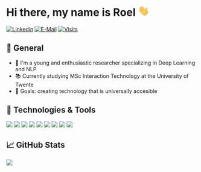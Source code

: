 # Hi there, my name is Roel <img src="https://raw.githubusercontent.com/rcleend/rcleend/master/wave.gif" width="30px">

[![Linkedin](https://img.shields.io/badge/linked-in-100?style=flat-square&logo=linkedin&logoColor=white&color=blue)](https://www.linkedin.com/in/roel-leendersit/)
[![E-Mail](https://img.shields.io/badge/email-reveal-2a8?style=flat-square&logo=gmail&logoColor=white)](https://mailhide.io/e/xizdcJkD)
[![Visits](https://badges.pufler.dev/visits/rcleend/rcleend?style=flat-square&logo=gmail&logoColor=white)](https://badges.pufler.dev)


## 🔭 General

- 👴 I'm a young and enthusiastic researcher specializing in Deep Learning and NLP
- 📚 Currently studying MSc Interaction Technology at the University of Twente
- 🥅 Goals: creating technology that is universally accesible

## 🔧 Technologies & Tools
![](https://img.shields.io/badge/Tools-PyTorch-informational?style=flat&logo=pytorch&logoColor=white&color=2bbc8a)
![](https://img.shields.io/badge/OS-Linux-informational?style=flat&logo=linux&logoColor=white&color=2bbc8a)
![](https://img.shields.io/badge/OS-MAC-informational?style=flat&logo=apple&logoColor=white&color=2bbc8a)
![](https://img.shields.io/badge/Editor-IntelliJ_IDEA-informational?style=flat&logo=intellij-idea&logoColor=white&color=2bbc8a)
![](https://img.shields.io/badge/Code-JavaScript-informational?style=flat&logo=javascript&logoColor=white&color=2bbc8a)
![](https://img.shields.io/badge/Code-Java-informational?style=flat&logo=java&logoColor=white&color=2bbc8a)
![](https://img.shields.io/badge/Tools-Angular-informational?style=flat&logo=angular&logoColor=white&color=2bbc8a)
![](https://img.shields.io/badge/Shell-Bash-informational?style=flat&logo=gnu-bash&logoColor=white&color=2bbc8a)
![](https://img.shields.io/badge/Tools-Docker-informational?style=flat&logo=docker&logoColor=white&color=2bbc8a)

## &#x1f4c8; GitHub Stats

<a href="https://github.com/rcleend">
	<img width="37.5%" src="https://github-readme-stats.vercel.app/api/top-langs/?username=rcleend&theme=dark" />
</a>

